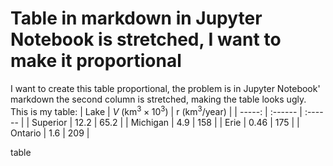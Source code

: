 
# Table in markdown in Jupyter Notebook is stretched, I want to make it proportional

I want to create this table proportional, the problem is in Jupyter Notebook' markdown the second column is stretched, making the table looks ugly.
This is my table:
| Lake | $V$ (km$^{3} \times 10^{3}$) | r (km$^{3}$/year) |
| -----: | :------ | :------ |
| Superior | 12.2 | 65.2 |
| Michigan | 4.9 | 158 |
| Erie | 0.46 | 175 |
| Ontario | 1.6 | 209 |


table

        